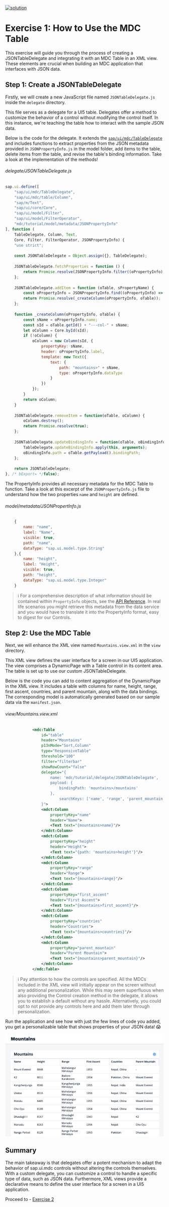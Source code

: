 [![solution](https://flat.badgen.net/badge/solution/available/green?icon=github)](webapp)
# Exercise 1: How to Use the MDC Table

This exercise will guide you through the process of creating a JSONTableDelegate and integrating it with an MDC Table in an XML view. These elements are crucial when building an MDC application that interfaces with JSON data.

## Step 1: Create a JSONTableDelegate

Firstly, we will create a new JavaScript file named `JSONTableDelegate.js` inside the `delegate` directory.

This file serves as a delegate for a UI5 table. Delegates offer a method to customize the behavior of a control without modifying the control itself. In this instance, we're teaching the table how to interact with the sample JSON data.

Below is the code for the delegate. It extends the [`sap/ui/mdc/TableDelegate`](https://sdk.openui5.org/api/module:sap/ui/mdc/TableDelegate) and includes functions to extract properties from the JSON metadata provided in `JSONPropertyInfo.js` in the model folder, add items to the table, delete items from the table, and revise the table's binding information. Take a look at the implementation of the methods!
###### delegate/JSONTableDelegate.js
```javascript
sap.ui.define([
	"sap/ui/mdc/TableDelegate",
	"sap/ui/mdc/table/Column",
	"sap/m/Text",
	"sap/ui/core/Core",
	"sap/ui/model/Filter",
	"sap/ui/model/FilterOperator",
	"mdc/tutorial/model/metadata/JSONPropertyInfo"
], function (
	TableDelegate, Column, Text,
	Core, Filter, FilterOperator, JSONPropertyInfo) {
	"use strict";

	const JSONTableDelegate = Object.assign({}, TableDelegate);

	JSONTableDelegate.fetchProperties = function () {
		return Promise.resolve(JSONPropertyInfo.filter((oPropertyInfo) => oPropertyInfo.name !== "$search"));
	};

	JSONTableDelegate.addItem = function (oTable, sPropertyName) {
		const oPropertyInfo = JSONPropertyInfo.find((oPropertyInfo) => oPropertyInfo.name === sPropertyName);
		return Promise.resolve(_createColumn(oPropertyInfo, oTable));
	};

	function _createColumn(oPropertyInfo, oTable) {
		const sName = oPropertyInfo.name;
		const sId = oTable.getId() + "---col-" + sName;
		let oColumn = Core.byId(sId);
		if (!oColumn) {
			oColumn = new Column(sId, {
				propertyKey: sName,
				header: oPropertyInfo.label,
				template: new Text({
					text: {
						path: "mountains>" + sName,
						type: oPropertyInfo.dataType
					}
				})
			});
		}
		return oColumn;
	}

	JSONTableDelegate.removeItem = function(oTable, oColumn) {
		oColumn.destroy();
		return Promise.resolve(true);
	};

	JSONTableDelegate.updateBindingInfo = function(oTable, oBindingInfo) {
		TableDelegate.updateBindingInfo.apply(this, arguments);
		oBindingInfo.path = oTable.getPayload().bindingPath;
	};

	return JSONTableDelegate;
}, /* bExport= */false);
```
The PropertyInfo provides all necessary metadata for the MDC Table to function. Take a look at this excerpt of the `JSONPropertyInfo.js` file to understand how the two properties `name` and `height` are defined. 
###### model/metadata/JSONPropertInfo.js
```javascript
	{
		name: "name",
		label: "Name",
		visible: true,
		path: "name",
		dataType: "sap.ui.model.type.String"
	},{
		name: "height",
		label: "Height",
		visible: true,
		path: "height",
		dataType: "sap.ui.model.type.Integer"
	}
```
>ℹ️ For a comprehensive description of what information should be contained within `PropertyInfo` objects, see the [API Reference](https://sdk.openui5.org/api/sap.ui.mdc.table.PropertyInfo). In real life scenarios you might retrieve this metadata from the data service and you would have to translate it into the PropertyInfo format, easy to digest for our Controls.
## Step 2: Use the MDC Table

Next, we will enhance the XML view named `Mountains.view.xml` in the `view` directory.

This XML view defines the user interface for a screen in our UI5 application. The view comprises a DynamicPage with a Table control in its content area. The table is set up to use our custom JSONTableDelegate.

Below is the code you can add to content aggregation of the DynamicPage in the XML view. It includes a table with columns for name, height, range, first ascent, countries, and parent mountain, along with the data bindings. The corresponding model is automatically generated based on our sample data via the `manifest.json`.
###### view/Mountains.view.xml
```xml
			<mdc:Table
				id="table"
				header="Mountains"
				p13nMode="Sort,Column"
				type="ResponsiveTable"
				threshold="100"
				filter="filterbar"
				showRowCount="false"
				delegate="{
					name: 'mdc/tutorial/delegate/JSONTableDelegate',
					payload: {
						bindingPath: 'mountains>/mountains'
					},
						searchKeys: ['name', 'range', 'parent_mountain', 'countries']
				}">
				<mdct:Column
					propertyKey="name"
					header="Name">
					<Text text="{mountains>name}"/>
				</mdct:Column>
				<mdct:Column
					propertyKey="height"
					header="Height">
					<Text text="{path: 'mountains>height'}"/>
				</mdct:Column>
				<mdct:Column
					propertyKey="range"
					header="Range">
					<Text text="{mountains>range}"/>
				</mdct:Column>
				<mdct:Column
					propertyKey="first_ascent"
					header="First Ascent">
					<Text text="{mountains>first_ascent}"/>
				</mdct:Column>
				<mdct:Column
					propertyKey="countries"
					header="Countries">
					<Text text="{mountains>countries}"/>
				</mdct:Column>
				<mdct:Column
					propertyKey="parent_mountain"
					header="Parent Mountain">
					<Text text="{mountains>parent_mountain}"/>
				</mdct:Column>
			</mdc:Table>
```
> ℹ️ Pay attention to how the controls are specified. All the MDCs included in the XML view will initially appear on the screen without any additional personalization. While this may seem superfluous when also providing the Control creation method in the delegate, it allows you to establish a default without any hassle. Alternatively, you could opt to not provide any controls here and add them later through personalization. 

Run the application and see how with just the few lines of code you added, you get a personalizable table that shows properties of your JSON data! 😱

![Exercise 1 Result](ex1.png)
## Summary

The main takeaway is that delegates offer a potent mechanism to adapt the behavior of sap.ui.mdc controls without altering the controls themselves. With a custom delegate, you can customize a control to handle a specific type of data, such as JSON data. Furthermore, XML views provide a declarative means to define the user interface for a screen in a UI5 application.

Proceed to - [Exercise 2](../ex2/readme.md)